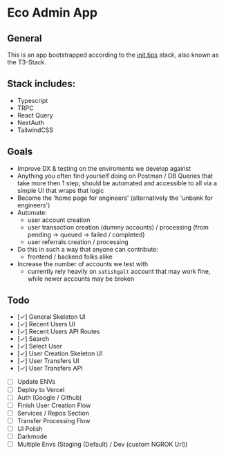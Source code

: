 # Eco Admin App

## General

This is an app bootstrapped according to the [init.tips](https://init.tips) stack, also known as the T3-Stack.

## Stack includes:

- Typescript
- TRPC
- React Query
- NextAuth
- TailwindCSS

## Goals

- Improve DX &amp; testing on the enviroments we develop against
- Anything you often find yourself doing on Postman / DB Queries that take more then 1 step, should be automated and accessible to all via a simple UI that wraps that logic
- Become the 'home page for engineers' (alternatively the 'unbank for engineers')
- Automate:
  - user account creation
  - user transaction creation (dummy accounts) / processing (from pending -> queued -> failed / completed)
  - user referrals creation / processing
- Do this in such a way that anyone can contribute:
  - frontend / backend folks alike
- Increase the number of accounts we test with
  - currently rely heavily on `satishgalt` account that may work fine, while newer accounts may be broken

## Todo

- [&check;] General Skeleton UI
- [&check;] Recent Users UI
- [&check;] Recent Users API Routes
- [&check;] Search
- [&check;] Select User
- [&check;] User Creation Skeleton UI
- [&check;] User Transfers UI
- [&check;] User Transfers API
- [ ] Update ENVs
- [ ] Deploy to Vercel
- [ ] Auth (Google / Github)
- [ ] Finish User Creation Flow
- [ ] Services / Repos Section
- [ ] Transfer Processing Flow
- [ ] UI Polish
- [ ] Darkmode
- [ ] Multiple Envs (Staging (Default) / Dev (custom NGROK Url))
